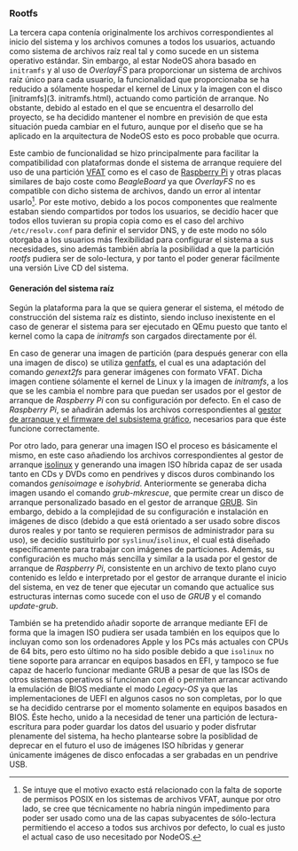 ### Rootfs

La tercera capa contenía originalmente los archivos correspondientes al inicio
del sistema y los archivos comunes a todos los usuarios, actuando como sistema
de archivos raíz real tal y como sucede en un sistema operativo estándar. Sin
embargo, al estar NodeOS ahora basado en `initramfs` y al uso de *OverlayFS*
para proporcionar un sistema de archivos raíz único para cada usuario, la
funcionalidad que proporcionaba se ha reducido a sólamente hospedar el kernel de
Linux y la imagen con el disco [initramfs](3. initramfs.html), actuando como
partición de arranque. No obstante, debido al estado en el que se encuentra el
desarrollo del proyecto, se ha decidido mantener el nombre en previsión de que
esta situación pueda cambiar en el futuro, aunque por el diseño que se ha
aplicado en la arquitectura de NodeOS esto es poco probable que ocurra.

Este cambio de funcionalidad se hizo principalmente para facilitar la
compatibilidad con plataformas donde el sistema de arranque requiere del uso de
una partición [VFAT](http://mnrf.galeon.com/i/so2/vfat.htm) como es el caso de
[Raspberry Pi](http://elinux.org/RPi_Advanced_Setup#Advanced_SD_card_setup) y
otras placas similares de bajo coste como *BeagleBoard* ya que *OverlayFS* no es
compatible con dicho sistema de archivos, dando un error al intentar usarlo[^1].
Por este motivo, debido a los pocos componentes que realmente estaban siendo
compartidos por todos los usuarios, se decidío hacer que todos ellos tuvieran su
propia copia como es el caso del archivo `/etc/resolv.conf` para definir el
servidor DNS, y de este modo no sólo otorgaba a los usuarios más flexibilidad
para configurar el sistema a sus necesidades, sino además también abría la
posibilidad a que la partición *rootfs* pudiera ser de solo-lectura, y por tanto
el poder generar fácilmente una versión Live CD del sistema.

#### Generación del sistema raíz

Según la plataforma para la que se quiera generar el sistema, el método de
construcción del sistema raíz es distinto, siendo incluso inexistente en el caso
de generar el sistema para ser ejecutado en QEmu puesto que tanto el kernel como
la capa de *initramfs* son cargados directamente por él.

En caso de generar una imagen de partición (para después generar con ella una
imagen de disco) se utiliza [genfatfs](https://github.com/xobs/genfatfs), el
cual es una adaptación del comando *genext2fs* para generar imágenes con formato
VFAT. Dicha imagen contiene sólamente el kernel de Linux y la imagen de
*initramfs*, a los que se les cambia el nombre para que puedan ser usados por el
gestor de arranque de *Raspberry Pi* con su configuración por defecto. En el
caso de *Raspberry Pi*, se añadirán además los archivos correspondientes al
[gestor de arranque y el firmware del subsistema gráfico](http://elinux.org/RPi_Advanced_Setup#Setting_up_the_boot_partition),
necesarios para que éste funcione correctamente.

Por otro lado, para generar una imagen ISO el proceso es básicamente el mismo,
en este caso añadiendo los archivos correspondientes al gestor de arranque
[isolinux](http://www.syslinux.org/wiki/index.php/ISOLINUX) y generando una
imagen ISO híbrida capaz de ser usada tanto en CDs y DVDs como en pendrives y
discos duros combinando los comandos *genisoimage* e *isohybrid*. Anteriormente
se generaba dicha imagen usando el comando *grub-mkrescue*, que permite crear un
disco de arranque personalizado basado en el gestor de arranque
[GRUB](https://www.gnu.org/software/grub). Sin embargo, debido a la complejidad
de su configuración e instalación en imágenes de disco (debido a que está
orientado a ser usado sobre discos duros reales y por tanto se requieren
permisos de administrador para su uso), se decidío sustituirlo por
`syslinux`/`isolinux`, el cual está diseñado específicamente para trabajar con
imágenes de particiones. Además, su configuración es mucho más sencilla y
similar a la usada por el gestor de arranque de *Raspberry Pi*, consistente en
un archivo de texto plano cuyo contenido es leÍdo e interpretado por el gestor
de arranque durante el inicio del sistema, en vez de tener que ejecutar un
comando que actualice sus estructuras internas como sucede con el uso de *GRUB*
y el comando *update-grub*.

También se ha pretendido añadir soporte de arranque mediante EFI de forma que
la imagen ISO pudiera ser usada también en los equipos que lo incluyan como son
los ordenadores Apple y los PCs más actuales con CPUs de 64 bits, pero esto
último no ha sido posible debido a que `isolinux` no tiene soporte para arrancar
en equipos basados en EFI, y tampoco se fue capaz de hacerlo funcionar mediante
GRUB a pesar de que las ISOs de otros sistemas operativos sí funcionan con él o
permiten arrancar activando la emulación de BIOS mediante el modo *Legacy-OS* ya
que las implementaciones de UEFI en algunos casos no son completas, por lo que
se ha decidido centrarse por el momento solamente en equipos basados en BIOS.
Éste hecho, unido a la necesidad de tener una partición de lectura-escritura
para poder guardar los datos del usuario y poder disfrutar plenamente del
sistema, ha hecho plantearse sobre la posiblidad de deprecar en el futuro el uso
de imágenes ISO híbridas y generar únicamente imágenes de disco enfocadas a ser
grabadas en un pendrive USB.


[^1]: Se intuye que el motivo exacto está relacionado con la falta de soporte de permisos POSIX en los sistemas de archivos VFAT, aunque por otro lado, se cree que técnicamente no habría ningún impedimento para poder ser usado como una de las capas subyacentes de sólo-lectura permitiendo el acceso a todos sus archivos por defecto, lo cual es justo el actual caso de uso necesitado por NodeOS.
